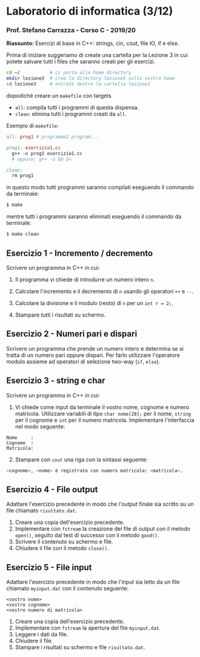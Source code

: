 # Laboratorio di informatica (3/12)
### Prof. Stefano Carrazza - Corso C - 2019/20

**Riassunto:** Esercizi di base in C++: strings, cin, cout, file IO, if e else.

Prima di iniziare suggeriamo di create una cartella per la Lezione 3 in cui potete salvare tutti i files che saranno creati per gli esercizi.
```bash
cd ~/           # ci porta alla home directory
mkdir lezione3  # crea la directory lezione3 sulla vostra home
cd lezione3     # entrate dentro la cartella lezione3
```
dopodiché creare un `makefile` con targets
- `all`: compila tutti i programmi di questa dispensa.
- `clean`: elimina tutti i programmi creati da `all`.

Esempio di `makefile`:
```makefile
all: prog1 # programma2 program...

prog1: esercizio1.cc
  g++ -o prog1 esercizio1.cc
  # oppure: g++ -o $@ $<

clean:
  rm prog1
```
in questo modo tutti programmi saranno compilati eseguendo il commando da terminale:
```bash
$ make
```
mentre tutti i programmi saranno eliminati eseguendo il commando da terminale:
```bash
$ make clean
```

## Esercizio 1 - Incremento / decremento

Scrivere un programma in C++ in cui:

1. Il programma vi chiede di introdurre un numero intero `n`.

2. Calcolare l'incremento e il decremento di `n` usando gli operatori `++` e `--`.

3. Calcolare la divisione e il modulo (resto) di `n` per un `int r = 2;`.

5. Stampare tutti i risultati su schermo.

## Esercizio 2 - Numeri pari e dispari

Scrivere un programma che prende un numero intero e determina se si tratta di un
numero pari oppure dispari. Per farlo utilizzare l'operatore modulo assieme ad
operatori di selezione two-way (`if`, `else`).

## Esercizio 3 - string e char

Scrivere un programma in C++ in cui:

1. Vi chiede come input da terminale il vostro nome, cognome e numero matricola. Utilizzare variabili di tipo `char nome[20];` per il nome, `string` per il cognome e `int` per il numero matricola. Implementare l'interfaccia nel modo seguente:
```text
Nome     :
Cognome  :
Matricola:
```

2. Stampare con `cout` una riga con la sintassi seguente:
```bash
<cognome>, <nome> è registrato con numero matricola: <matricola>.
```

## Esercizio 4 - File output

Adattare l'esercizio precedente in modo che l'output finale sia scritto su un
file chiamato `risultato.dat`.

1. Creare una copia dell'esercizio precedente.
2. Implementare con `fstream` la creazione del file di output con il metodo `open()`,
seguito dal test di successo con il metodo `good()`.
3. Scrivere il contenuto su schermo e file.
4. Chiudere il file con il metodo `close()`.

## Esercizio 5 - File input

Adattare l'esercizio precedente in modo che l'input sia letto da un file chiamato
`myinput.dat` con il contenuto seguente:
```
<vostro nome>
<vostro cognome>
<vostro numero di matricola>
```

1. Creare una copia dell'esercizio precedente.
2. Implementare con `fstream` la apertura del file `myinput.dat`.
3. Leggere i dati da file.
4. Chiudere il file.
5. Stampare i risultati su schermo e file `risultato.dat`.
